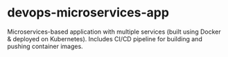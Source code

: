 # devops-microservices-app
Microservices-based application with multiple services (built using Docker &amp; deployed on Kubernetes). Includes CI/CD pipeline for building and pushing container images.
